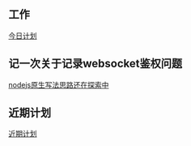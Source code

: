 
## 工作

[今日计划](./work/todayPlan.md)

## 记一次关于记录websocket鉴权问题

[nodejs原生写法思路还在探索中](./websocketForAuthByNodeJs.md)

## 近期计划

[近期计划](./recentPlan.md)